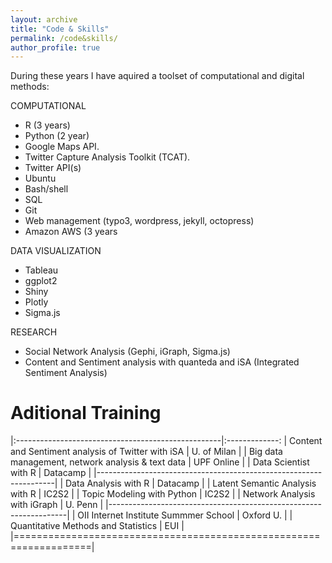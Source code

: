 ```yaml
---
layout: archive
title: "Code & Skills"
permalink: /code&skills/
author_profile: true
---
```


During these years I have aquired a toolset of computational and digital methods:


COMPUTATIONAL
- R (3 years)			
- Python (2 year)
- Google Maps API.
- Twitter Capture Analysis Toolkit (TCAT).
- Twitter API(s)
- Ubuntu
- Bash/shell
- SQL
- Git
- Web management (typo3, wordpress, jekyll, octopress)
- Amazon AWS (3 years

DATA VISUALIZATION	
- Tableau
- ggplot2
- Shiny
- Plotly
- Sigma.js

RESEARCH		
- Social Network Analysis (Gephi, iGraph, Sigma.js)  
- Content and Sentiment analysis with quanteda and iSA (Integrated Sentiment Analysis)


Aditional Training
======
|:---------------------------------------------------|:-------------:
| Content and Sentiment analysis of Twitter with iSA | U. of Milan  | 
| Big data management, network analysis & text data  | UPF Online   | 
| Data Scientist with R                              | Datacamp     | 
|-------------------------------------------------------------------|
| Data Analysis with R                               | Datacamp     | 
| Latent Semantic Analysis with R                    | IC2S2        |
| Topic Modeling with Python                         | IC2S2        | 
| Network Analysis with iGraph                       | U. Penn      | 
|-------------------------------------------------------------------|
| OII Internet Institute Summmer School              | Oxford U.    | 
| Quantitative Methods and Statistics                | EUI          |
|===================================================================|